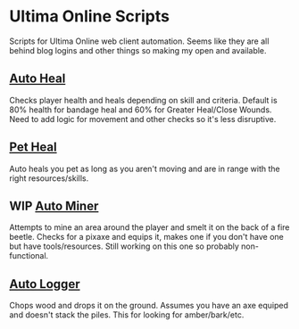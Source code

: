 # Ultima Online Scripts
Scripts for Ultima Online web client automation. Seems like they are all behind blog logins and other things so making my open and available.

## [Auto Heal](Auto_Heal.js)
Checks player health and heals depending on skill and criteria. Default is 80% health for bandage heal and 60% for Greater Heal/Close Wounds. Need to add logic for movement and other checks so it's less disruptive.

## [Pet Heal](Pet_Heal.js)
Auto heals you pet as long as you aren't moving and are in range with the right resources/skills.

## WIP [Auto Miner](Auto_Miner.js)
Attempts to mine an area around the player and smelt it on the back of a fire beetle. Checks for a pixaxe and equips it, makes one if you don't have one but have tools/resources. Still working on this one so probably non-functional.

## [Auto Logger](Auto_logger.js)
Chops wood and drops it on the ground. Assumes you have an axe equiped and doesn't stack the piles. This for looking for amber/bark/etc.

